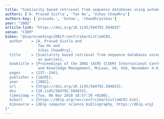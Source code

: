 ```yaml
---
title: "Similarity based retrieval from sequence databases using automata as queries"
authors: ['A. Prasad Sistla', 'Tao Hu', 'Vikas Chowdhry']
authors-key: ['prasada.', 'hutao', 'chowdhryvikas']
year: "2002"
article-link: "https://doi.org/10.1145/584792.584833"
venue: "CIKM"
bibex: "@inproceedings{DBLP:conf/cikm/SistlaHC02,
  author    = {A. Prasad Sistla and
               Tao Hu and
               Vikas Chowdhry},
  title     = {Similarity based retrieval from sequence databases using automata
               as queries},
  booktitle = {Proceedings of the 2002 {ACM} {CIKM} International Conference on Information
               and Knowledge Management, McLean, VA, USA, November 4-9, 2002},
  pages     = {237--244},
  publisher = {{ACM}},
  year      = {2002},
  url       = {https://doi.org/10.1145/584792.584833},
  doi       = {10.1145/584792.584833},
  timestamp = {Tue, 06 Nov 2018 16:57:39 +0100},
  biburl    = {https://dblp.org/rec/conf/cikm/SistlaHC02.bib},
  bibsource = {dblp computer science bibliography, https://dblp.org}
}"
---
```

